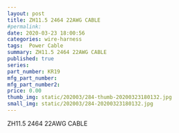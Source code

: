 ```yaml
---
layout: post
title: ZH11.5 2464 22AWG CABLE
#permalink: 
date: 2020-03-23 18:00:56
categories: wire-harness
tags:  Power Cable
summary: ZH11.5 2464 22AWG CABLE
published: true 
series: 
part_number: KR19
mfg_part_number: 
mfg_part_number2: 
price: 0.00
thumb_img: static/202003/284-thumb-20200323180132.jpg
small_img: static/202003/284-20200323180132.jpg
---
```



ZH11.5 2464 22AWG CABLE
